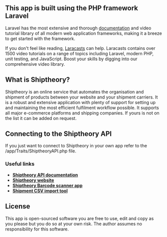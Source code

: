 ## This app is built using the PHP framework Laravel

Laravel has the most extensive and thorough [documentation](https://laravel.com/docs) and video tutorial library of all modern web application frameworks, making it a breeze to get started with the framework.

If you don't feel like reading, [Laracasts](https://laracasts.com) can help. Laracasts contains over 1500 video tutorials on a range of topics including Laravel, modern PHP, unit testing, and JavaScript. Boost your skills by digging into our comprehensive video library.

## What is Shiptheory?

Shiptheory is an online service that automates the organisation and shipment of products between your website and your shipment carriers. It is a robust and extensive application with plenty of support for setting up and maintaining the most efficient fulfilment workflow possible. It supports all major e-commerce platforms and shipping companies. If yours is not on the list it can be added on request.

## Connecting to the Shiptheory API

If you just want to connect to Shiptheory in your own app refer to the /app/Traits/ShiptheoryAPI.php file.

### Useful links 

- **[Shiptheory API documentation](https://shiptheory.com/developer/index.html)**
- **[Shiptheory website](https://shiptheory.com/)**
- **[Shiptheory Barcode scanner app](https://play.google.com/store/apps/details?id=com.shiptheory.barcodescanner)**
- **[Shipment CSV import tool](http://178.62.69.143/)**

## License

This app is open-sourced software you are free to use, edit and copy as you please but you do so at your own risk. The author assumes no responsibility for this software.
